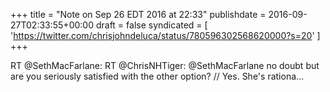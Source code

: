 +++
title = "Note on Sep 26 EDT 2016 at 22:33"
publishdate = 2016-09-27T02:33:55+00:00
draft = false
syndicated = [ 'https://twitter.com/chrisjohndeluca/status/780596302568620000?s=20' ]
+++

RT @SethMacFarlane: RT @ChrisNHTiger: @SethMacFarlane no doubt but are you seriously satisfied with the other option? // Yes. She's rationa…
